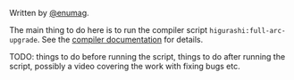 Written by [@enumag](https://github.com/enumag/).

The main thing to do here is to run the compiler script `higurashi:full-arc-upgrade`. See the [compiler documentation](https://github.com/07th-mod/higurashi-dev-guides/wiki/How-to-use-higurashi-patch-compiler#higurashifull-arc-upgrade-arc) for details.

TODO: things to do before running the script, things to do after running the script, possibly a video covering the work with fixing bugs etc.
